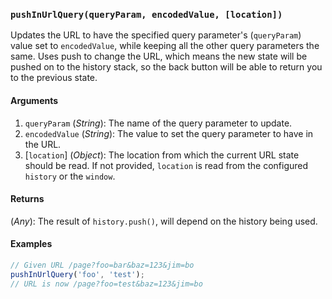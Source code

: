 ### `pushInUrlQuery(queryParam, encodedValue, [location])`

Updates the URL to have the specified query parameter's (`queryParam`) value set to `encodedValue`, while keeping all the other query parameters the same. Uses push to change the URL, which means the new state will be pushed on to the history stack, so the back button will be able to return you to the previous state.

#### Arguments

1. `queryParam` (*String*): The name of the query parameter to update.
1. `encodedValue` (*String*): The value to set the query parameter to have in the URL.
1. [`location`] (*Object*): The location from which the current URL state should be read. If not provided, `location` is read from the configured `history` or the `window`.

#### Returns

(*Any*): The result of `history.push()`, will depend on the history being used.

#### Examples

```js
// Given URL /page?foo=bar&baz=123&jim=bo
pushInUrlQuery('foo', 'test');
// URL is now /page?foo=test&baz=123&jim=bo
```
